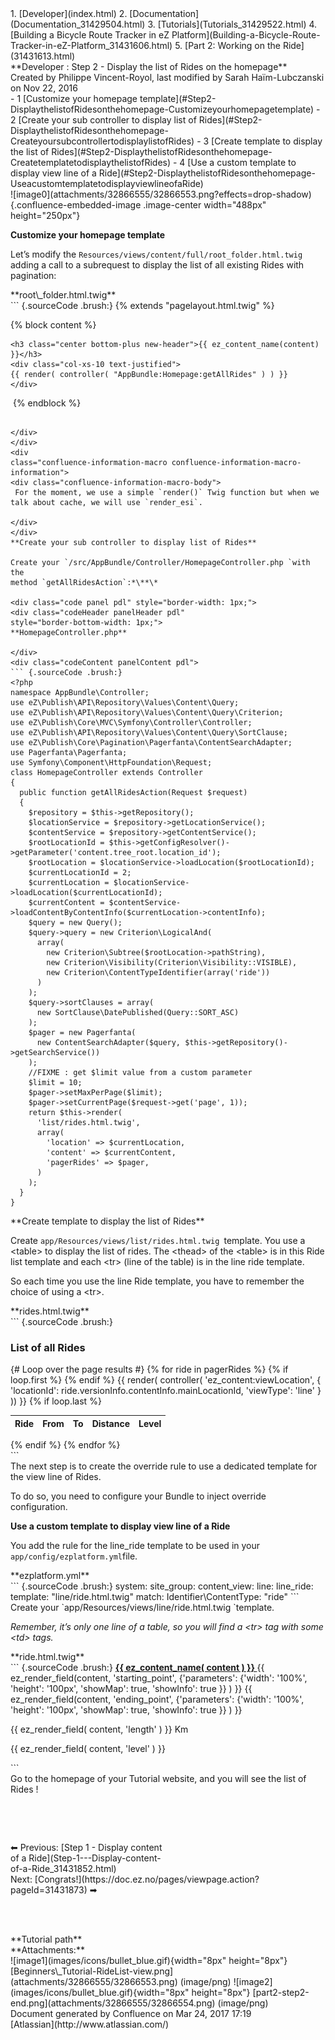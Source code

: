 <div id="page">
<div id="main" class="aui-page-panel">
<div id="main-header">
<div id="breadcrumb-section">
1.  [Developer](index.html)
2.  [Documentation](Documentation_31429504.html)
3.  [Tutorials](Tutorials_31429522.html)
4.  [Building a Bicycle Route Tracker in eZ
    Platform](Building-a-Bicycle-Route-Tracker-in-eZ-Platform_31431606.html)
5.  [Part 2: Working on the Ride](31431613.html)

</div>
**Developer : Step 2 - Display the list of Rides on the homepage**

</div>
<div id="content" class="view">
<div class="page-metadata">
Created by Philippe Vincent-Royol, last modified by Sarah
Haïm-Lubczanski on Nov 22, 2016

</div>
<div id="main-content" class="wiki-content group">
<div class="contentLayout2">
<div class="columnLayout two-right-sidebar"
data-layout="two-right-sidebar">
<div class="cell normal" data-type="normal">
<div class="innerCell">
<div class="toc-macro rbtoc1490375983363">
-   1 [Customize your homepage
    template](#Step2-DisplaythelistofRidesonthehomepage-Customizeyourhomepagetemplate)
-   2 [Create your sub controller to display list of
    Rides](#Step2-DisplaythelistofRidesonthehomepage-CreateyoursubcontrollertodisplaylistofRides)
-   3 [Create template to display the list of
    Rides](#Step2-DisplaythelistofRidesonthehomepage-CreatetemplatetodisplaythelistofRides)
-   4 [Use a custom template to display view line of a
    Ride](#Step2-DisplaythelistofRidesonthehomepage-UseacustomtemplatetodisplayviewlineofaRide)

</div>
![image0](attachments/32866555/32866553.png?effects=drop-shadow){.confluence-embedded-image
.image-center width="488px" height="250px"}

**Customize your homepage template**

Let’s modify the `Resources/views/content/full/root_folder.html.twig`
adding a call to a subrequest to display the list of all existing Rides
with pagination:

<div class="code panel pdl" style="border-width: 1px;">
<div class="codeHeader panelHeader pdl"
style="border-bottom-width: 1px;">
**root\_folder.html.twig**

</div>
<div class="codeContent panelContent pdl">
``` {.sourceCode .brush:}
{% extends "pagelayout.html.twig" %}

{% block content %}
    <script src="http://maps.google.com/maps/api/js?sensor=false"></script>

    <h3 class="center bottom-plus new-header">{{ ez_content_name(content) }}</h3>
    <div class="col-xs-10 text-justified">
    {{ render( controller( "AppBundle:Homepage:getAllRides" ) ) }}
    </div>
 {% endblock %}
```

</div>
</div>
<div
class="confluence-information-macro confluence-information-macro-information">
<div class="confluence-information-macro-body">
 For the moment, we use a simple `render()` Twig function but when we
talk about cache, we will use `render_esi`.

</div>
</div>
**Create your sub controller to display list of Rides**

Create your `/src/AppBundle/Controller/HomepageController.php `with the
method `getAllRidesAction`:*\**\*

<div class="code panel pdl" style="border-width: 1px;">
<div class="codeHeader panelHeader pdl"
style="border-bottom-width: 1px;">
**HomepageController.php**

</div>
<div class="codeContent panelContent pdl">
``` {.sourceCode .brush:}
<?php
namespace AppBundle\Controller;
use eZ\Publish\API\Repository\Values\Content\Query;
use eZ\Publish\API\Repository\Values\Content\Query\Criterion;
use eZ\Publish\Core\MVC\Symfony\Controller\Controller;
use eZ\Publish\API\Repository\Values\Content\Query\SortClause;
use eZ\Publish\Core\Pagination\Pagerfanta\ContentSearchAdapter;
use Pagerfanta\Pagerfanta;
use Symfony\Component\HttpFoundation\Request;
class HomepageController extends Controller
{
  public function getAllRidesAction(Request $request)
  {
    $repository = $this->getRepository();
    $locationService = $repository->getLocationService();
    $contentService = $repository->getContentService();
    $rootLocationId = $this->getConfigResolver()->getParameter('content.tree_root.location_id');
    $rootLocation = $locationService->loadLocation($rootLocationId);
    $currentLocationId = 2;
    $currentLocation = $locationService->loadLocation($currentLocationId);
    $currentContent = $contentService->loadContentByContentInfo($currentLocation->contentInfo);
    $query = new Query();
    $query->query = new Criterion\LogicalAnd(
      array(
        new Criterion\Subtree($rootLocation->pathString),
        new Criterion\Visibility(Criterion\Visibility::VISIBLE),
        new Criterion\ContentTypeIdentifier(array('ride'))
      )
    );
    $query->sortClauses = array(
      new SortClause\DatePublished(Query::SORT_ASC)
    );
    $pager = new Pagerfanta(
      new ContentSearchAdapter($query, $this->getRepository()->getSearchService())
    );
    //FIXME : get $limit value from a custom parameter
    $limit = 10;
    $pager->setMaxPerPage($limit);
    $pager->setCurrentPage($request->get('page', 1));
    return $this->render(
      'list/rides.html.twig',
      array(
        'location' => $currentLocation,
        'content' => $currentContent,
        'pagerRides' => $pager,
      )
    );
  }
}
```

</div>
</div>
**Create template to display the list of Rides**

Create `app/Resources/views/list/rides.html.twig `template. You use a
&lt;table&gt; to display the list of rides. The &lt;thead&gt; of the
&lt;table&gt; is in this Ride list template and each &lt;tr&gt; (line of
the table) is in the line ride template.

So each time you use the line Ride template, you have to remember the
choice of using a &lt;tr&gt;.

<div class="code panel pdl" style="border-width: 1px;">
<div class="codeHeader panelHeader pdl"
style="border-bottom-width: 1px;">
**rides.html.twig**

</div>
<div class="codeContent panelContent pdl">
``` {.sourceCode .brush:}
<div class="row regular-content-size">
  <div class="col-xs-10 col-xs-offset-1 box-style">
    <h3 class="center bottom-plus new-header">List of all Rides</h3>
    {# Loop over the page results #}
    {% for ride in pagerRides %}
      {% if loop.first %}
        <table class="table table-hover">
        <thead>
        <tr class="table-header">
          <th> Ride</th>
          <th>From</th>
          <th> To</th>
          <th>Distance</th>
          <th>Level</th>
        </tr>
        </thead>
        <tbody>
      {% endif %}
      {{ render( controller( 'ez_content:viewLocation', { 'locationId': ride.versionInfo.contentInfo.mainLocationId, 'viewType': 'line' } )) }}
      {% if loop.last %}
        </tbody>
        </table>
      {% endif %}
    {% endfor %}
  </div>
</div>
```

</div>
</div>
The next step is to create the override rule to use a dedicated template
for the view line of Rides.

To do so, you need to configure your Bundle to inject override
configuration.

**Use a custom template to display view line of a Ride**

You add the rule for the line\_ride template to be used in your
`app/config/ezplatform.yml`file.

<div class="code panel pdl" style="border-width: 1px;">
<div class="codeHeader panelHeader pdl"
style="border-bottom-width: 1px;">
**ezplatform.yml**

</div>
<div class="codeContent panelContent pdl">
``` {.sourceCode .brush:}
system:
    site_group:
        content_view:
            line:
                line_ride:
                    template: "line/ride.html.twig"
                    match:
                        Identifier\ContentType: "ride"
```

</div>
</div>
Create your `app/Resources/views/line/ride.html.twig `template.

*Remember, it’s only one line of a table, so you will find a &lt;tr&gt;
tag with some &lt;td&gt; tags.*

<div class="code panel pdl" style="border-width: 1px;">
<div class="codeHeader panelHeader pdl"
style="border-bottom-width: 1px;">
**ride.html.twig**

</div>
<div class="codeContent panelContent pdl">
``` {.sourceCode .brush:}
<tr>
    <td>
        <strong>
            <a href="{{ path( "ez_urlalias", { 'locationId': content.contentInfo.mainLocationId } ) }}"
               target="_self">
                {{ ez_content_name( content ) }}
            </a>
        </strong>
    </td>
    <td>
        {{ ez_render_field(content, 'starting_point', {'parameters': {'width': '100%', 'height': '100px', 'showMap': true, 'showInfo': true }}
        ) }}
    </td>
    <td>
        {{ ez_render_field(content, 'ending_point', {'parameters': {'width': '100%', 'height': '100px', 'showMap': true, 'showInfo': true }}
        ) }}
    </td>
    <td>
        <p>{{ ez_render_field( content, 'length' ) }} Km</p>
    </td>
    <td>
        <p>{{ ez_render_field( content, 'level' ) }}</p>
    </td>
</tr>
```

</div>
</div>
Go to the homepage of your Tutorial website, and you will see the list
of Rides !

 

 

<div class="sectionColumnWrapper">
<div class="sectionMacro">
<div class="sectionMacroRow">
<div class="columnMacro"
style="width:50%;min-width:50%;max-width:50%;">
⬅ Previous: [Step 1 - Display content of a
Ride](Step-1---Display-content-of-a-Ride_31431852.html)

</div>
<div class="columnMacro">
Next: [Congrats!](https://doc.ez.no/pages/viewpage.action?pageId=31431873)
➡

</div>
</div>
</div>
</div>
 

 

</div>
</div>
<div class="cell aside" data-type="aside">
<div class="innerCell">
<div class="panel" style="border-color: #f58220;border-width: 2px;">
<div class="panelHeader"
style="border-bottom-width: 2px;border-bottom-color: #f58220;">
**Tutorial path**

</div>
<div class="panelContent">
<div class="plugin_pagetree">
</div>
</div>
</div>
</div>
</div>
</div>
</div>
</div>
<div class="pageSection group">
<div class="pageSectionHeader">
**Attachments:**

</div>
<div class="greybox" align="left">
![image1](images/icons/bullet_blue.gif){width="8px" height="8px"}
[Beginners\_Tutorial-RideList-view.png](attachments/32866555/32866553.png)
(image/png) ![image2](images/icons/bullet_blue.gif){width="8px"
height="8px"} [part2-step2-end.png](attachments/32866555/32866554.png)
(image/png)

</div>
</div>
</div>
</div>
<div id="footer" role="contentinfo">
<div class="section footer-body">
Document generated by Confluence on Mar 24, 2017 17:19

<div id="footer-logo">
[Atlassian](http://www.atlassian.com/)

</div>
</div>
</div>
</div>

